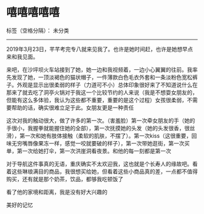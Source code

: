 # 嘻嘻嘻嘻嘻

标签（空格分隔）： 未分类

---

2019年3月23日，芊芊考完专八就来见我了。也许是她时间赶，也许是她想早点来和我见面。

来吧，在沙坪坝火车站接到了她，她一边和我视频着，一边小心翼翼的往前。我率先发现了她，一顶淡褐色的猫状帽子，一件薄款白色毛衣外套和一条淡粉色宽松裤子。外观是显示出很柔弱的样子（力道可不小）总体印象很好来了不知道说什么在那来了就去吃了洞亭火锅对于我这一个比较节约的人来说（我是不想耍女朋友的，但能有这么多体验，我认为这些都不重要，重要的是这个过程）女孩很柔弱，不需要帮助的话，确实很难立足于此。女朋友更是一种责任

这次对我的触动很大，做了许多的第一次。（害羞脸）第一次牵女朋友的手（她的手很小，我握拳就能握住她的全部），第一次抚摸她的头发（她的头发很香，很丝滑），第一次和她有肢体接触（柔软的肌肤，不摆了）。第一次kiss（这很重要，回味无穷嘴唇像果冻一样，感觉一咬就要破的样子），第一次带她逛街，第一次买单，第一次给她打伞，第一次洪崖洞看夜景。和他的每一刻都是第一次

对于导航这件事真的无语，重庆确实不太欢迎我，这也就是个长寿人的缘故吧。看着这些琳琅满目的商品，我很想买给她，但看着这些小商品真的差，一点都不值得购买，还有就是那个奶茶，饮品，都够我吃顿饭了

看了他的家境和距离，我是没有好大兴趣的

美好的记忆

